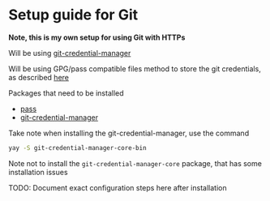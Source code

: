# Setup guide for Git

**Note, this is my own setup for using Git with HTTPs**

Will be using [git-credential-manager](https://github.com/GitCredentialManager/git-credential-manager)

Will be using GPG/pass compatible files method to store the git credentials, as described [here](https://github.com/GitCredentialManager/git-credential-manager/blob/main/docs/credstores.md)

Packages that need to be installed
- [pass](https://www.passwordstore.org/)
- [git-credential-manager](https://github.com/GitCredentialManager/git-credential-manager)

Take note when installing the git-credential-manager, use the command 
```sh
yay -S git-credential-manager-core-bin
```
Note not to install the `git-credential-manager-core` package, that has some installation issues

TODO: Document exact configuration steps here after installation
